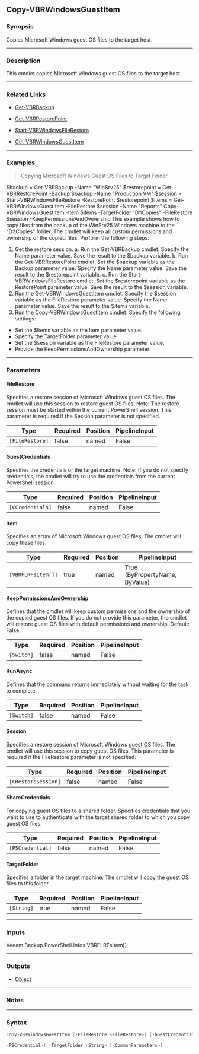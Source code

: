 Copy-VBRWindowsGuestItem
------------------------

### Synopsis
Copies Microsoft Windows guest OS files to the target host.

---

### Description

This cmdlet copies Microsoft Windows guest OS files to the target host.

---

### Related Links
* [Get-VBRBackup](Get-VBRBackup)

* [Get-VBRRestorePoint](Get-VBRRestorePoint)

* [Start-VBRWindowsFileRestore](Start-VBRWindowsFileRestore)

* [Get-VBRWindowsGuestItem](Get-VBRWindowsGuestItem)

---

### Examples
> Copying Microsoft Windows Guest OS Files to Target Folder

$backup = Get-VBRBackup -Name "WinSrv25"
$restorepoint = Get-VBRRestorePoint -Backup $backup -Name "Production VM"
$session = Start-VBRWindowsFileRestore -RestorePoint $restorepoint
$items = Get-VBRWindowsGuestItem -FileRestore $session -Name "Reports"
Copy-VBRWindowsGuestItem -Item $items -TargetFolder "D:\Copies" -FileRestore $session -KeepPermissionsAndOwnership
This example shows how to copy files from the backup of the WinSrv25 Windows machine to the "D:\Copies" folder.
The cmdlet will keep all custom permissions and ownership of the copied files.
Perform the following steps:
1. Get the restore session.
a. Run the Get-VBRBackup cmdlet. Specify the Name parameter value. Save the result to the $backup variable.
b. Run the Get-VBRRestorePoint cmdlet. Set the $backup variable as the Backup parameter value. Specify the Name parameter value. Save the result to the $restorepoint variable.
c. Run the Start-VBRWindowsFileRestore cmdlet. Set the $restorepoint variable as the RestorePoint parameter value. Save the result to the $session variable.
2. Run the Get-VBRWindowsGuestItem cmdlet. Specify the $session variable as the FileRestore parameter value. Specify the Name parameter value. Save the result to the $items variable.
3. Run the Copy-VBRWindowsGuestItem cmdlet. Specify the following settings:
- Set the $items variable as the Item parameter value.
- Specify the TargetFolder parameter value.
- Set the $session variable as the FileRestore parameter value.
- Provide the KeepPermissionsAndOwnership parameter.

---

### Parameters
#### **FileRestore**
Specifies a restore session of Microsoft Windows guest OS files. The cmdlet will use this session to restore guest OS files.
Note: The restore session must be started within the current PowerShell session.
This parameter is required if the Session parameter is not specified.

|Type           |Required|Position|PipelineInput|
|---------------|--------|--------|-------------|
|`[FileRestore]`|false   |named   |False        |

#### **GuestCredentials**
Specifies the credentials of the target machine.
Note: If you do not specify credentials, the cmdlet will try to use the credentials from the current PowerShell session.

|Type            |Required|Position|PipelineInput|
|----------------|--------|--------|-------------|
|`[CCredentials]`|false   |named   |False        |

#### **Item**
Specifies an array of Microsoft Windows guest OS files.
The cmdlet will copy these files.

|Type              |Required|Position|PipelineInput                 |
|------------------|--------|--------|------------------------------|
|`[VBRFLRFsItem[]]`|true    |named   |True (ByPropertyName, ByValue)|

#### **KeepPermissionsAndOwnership**
Defines that the cmdlet will keep custom permissions and the ownership of the copied guest OS files.
If you do not provide this parameter, the cmdlet will restore guest OS files with default permissions and ownership.
Default: False.

|Type      |Required|Position|PipelineInput|
|----------|--------|--------|-------------|
|`[Switch]`|false   |named   |False        |

#### **RunAsync**
Defines that the command returns immediately without waiting for the task to complete.

|Type      |Required|Position|PipelineInput|
|----------|--------|--------|-------------|
|`[Switch]`|false   |named   |False        |

#### **Session**
Specifies a restore session of Microsoft Windows guest OS files. The cmdlet will use this session to copy guest OS files.
This parameter is required if the FileRestore parameter is not specified.

|Type               |Required|Position|PipelineInput|
|-------------------|--------|--------|-------------|
|`[CRestoreSession]`|false   |named   |False        |

#### **ShareCredentials**
For copying guest OS files to a shared folder.
Specifies credentials that you want to use to authenticate with the target shared folder to which you copy guest OS files.

|Type            |Required|Position|PipelineInput|
|----------------|--------|--------|-------------|
|`[PSCredential]`|false   |named   |False        |

#### **TargetFolder**
Specifies a folder in the target machine.
The cmdlet will copy the guest OS files to this folder.

|Type      |Required|Position|PipelineInput|
|----------|--------|--------|-------------|
|`[String]`|true    |named   |False        |

---

### Inputs
Veeam.Backup.PowerShell.Infos.VBRFLRFsItem[]

---

### Outputs
* [Object](https://learn.microsoft.com/en-us/dotnet/api/System.Object)

---

### Notes

---

### Syntax
```PowerShell
Copy-VBRWindowsGuestItem [-FileRestore <FileRestore>] [-GuestCredentials <CCredentials>] -Item <VBRFLRFsItem[]> [-KeepPermissionsAndOwnership] [-RunAsync] [-Session <CRestoreSession>] [-ShareCredentials 
```
```PowerShell
<PSCredential>] -TargetFolder <String> [<CommonParameters>]
```
